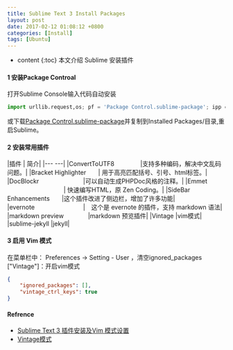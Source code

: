 ```yaml
---
title: Sublime Text 3 Install Packages
layout: post
date: 2017-02-12 01:08:12 +0800 
categories: [Install]
tags: [Ubuntu]
---
```



* content
{:toc}
本文介绍 Sublime 安装插件














#### 1 安装Package Controal

打开Sublime Console输入代码自动安装

``` python 
import urllib.request,os; pf = 'Package Control.sublime-package'; ipp = sublime.installed_packages_path(); urllib.request.install_opener( urllib.request.build_opener( urllib.request.ProxyHandler()) ); open(os.path.join(ipp, pf), 'wb').write(urllib.request.urlopen( 'http://sublime.wbond.net/' + pf.replace(' ','%20')).read())
```
或下载[Package Control.sublime-package](https://sublime.wbond.net/Package%20Control.sublime-package)并复制到Installed Packages/目录,重启Sublime。

#### 2 安装常用插件

|插件        |          简介|
|---                    ---|
|ConvertToUTF8　　　　     |支持多种编码，解决中文乱码问题。|
|Bracket Highlighter　　|      用于高亮匹配括号、引号、html标签。|
|DocBlockr　　　　　　　    |可以自动生成PHPDoc风格的注释。|
|Emmet 　　　　　　　　 　| 快速编写HTML，原 Zen Coding。|
|SideBar Enhancements　　|这个插件改进了侧边栏，增加了许多功能|
|evernote　　　　　　　　|　这个是 evernote 的插件，支持 markdown 语法|
|markdown preview　　　　|markdown 预览插件|
|Vintage  |vim模式|
|sublime-jekyll   |jekyll| 

#### 3 启用 Vim 模式

在菜单栏中： Preferences -> Setting - User ，清空ignored_packages ["Vintage"]：开启vim模式

``` json
{
    "ignored_packages": [],
    "vintage_ctrl_keys": true
}
```

#### Refrence

- [Sublime Text 3 插件安装及Vim 模式设置](http://www.cnblogs.com/zuike/p/4402022.html)
- [Vintage模式](http://feliving.github.io/Sublime-Text-3-Documentation/vintage.html)